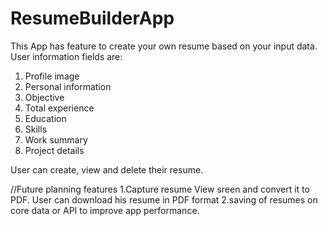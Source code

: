 # ResumeBuilderApp
This App has feature to create your own resume based on your input data.
User information fields are:
  1. Profile image
  2. Personal information
  3. Objective
  4. Total experience
  5. Education
  6. Skills
  7. Work summary
  8. Project details
  
  User can create, view and delete their resume.
  
  //Future planning features
  1.Capture resume View sreen and convert it to PDF. User can download his resume in PDF format
  2.saving of resumes on core data or API to improve app performance.
  
